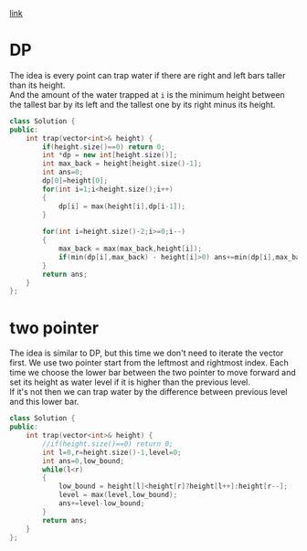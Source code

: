 [link](https://leetcode.com/problems/trapping-rain-water/)
# DP
The idea is every point can trap water if there are right and left bars taller than its height.  
And the amount of the water trapped at `i` is the minimum height between the tallest bar by its left and the tallest one by its right minus its height.  
```cpp
class Solution {
public:
    int trap(vector<int>& height) {
        if(height.size()==0) return 0;
        int *dp = new int[height.size()];
        int max_back = height[height.size()-1];
        int ans=0;
        dp[0]=height[0];
        for(int i=1;i<height.size();i++)
        {
            dp[i] = max(height[i],dp[i-1]);
        }
            
        for(int i=height.size()-2;i>=0;i--)
        {
            max_back = max(max_back,height[i]);
            if(min(dp[i],max_back) - height[i]>0) ans+=min(dp[i],max_back) - height[i];
        }
        return ans;   
    }
};
```
# two pointer
The idea is similar to DP, but this time we don't need to iterate the vector first. We use two pointer start from the leftmost and rightmost index.
Each time we choose the lower bar between the two pointer to move forward and set its height as water level if it is higher than the previous level.  
If it's not then we can trap water by the difference between previous level and this lower bar.   
```cpp
class Solution {
public:
    int trap(vector<int>& height) {
        //if(height.size()==0) return 0;
        int l=0,r=height.size()-1,level=0;
        int ans=0,low_bound;
        while(l<r)
        {
            low_bound = height[l]<height[r]?height[l++]:height[r--];
            level = max(level,low_bound);
            ans+=level-low_bound;
        }
        return ans;   
    }
};
```
